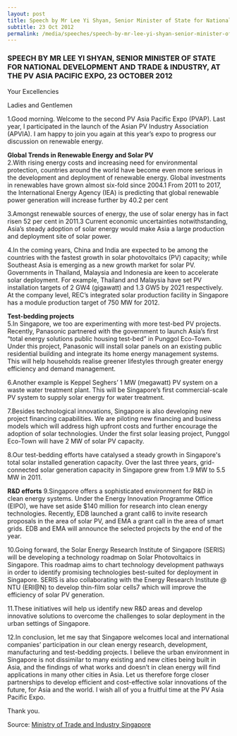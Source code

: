 ```yaml
---
layout: post
title: Speech by Mr Lee Yi Shyan, Senior Minister of State for National Development and Trade & Industry, at the PV Asia Pacific Expo, 23 October 2012
subtitle: 23 Oct 2012
permalink: /media/speeches/speech-by-mr-lee-yi-shyan-senior-minister-of-state-for-national-development-and-trade-industry-at-the-pv-asia-pacific-expo-23-october-2012
---
```


### SPEECH BY MR LEE YI SHYAN, SENIOR MINISTER OF STATE FOR NATIONAL DEVELOPMENT AND TRADE & INDUSTRY, AT THE PV ASIA PACIFIC EXPO, 23 OCTOBER 2012

Your Excellencies

Ladies and Gentlemen

1.Good morning. Welcome to the second PV Asia Pacific Expo (PVAP). Last year, I participated in the launch of the Asian PV Industry Association (APVIA). I am happy to join you again at this year’s expo to progress our discussion on renewable energy.

**Global Trends in Renewable Energy and Solar PV**  
2.With rising energy costs and increasing need for environmental protection, countries around the world have become even more serious in the development and deployment of renewable energy. Global investments in renewables have grown almost six-fold since 2004.1 From 2011 to 2017, the International Energy Agency (IEA) is predicting that global renewable power generation will increase further by 40.2 per cent

3.Amongst renewable sources of energy, the use of solar energy has in fact risen 52 per cent in 2011.3 Current economic uncertainties notwithstanding, Asia’s steady adoption of solar energy would make Asia a large production and deployment site of solar power.

4.In the coming years, China and India are expected to be among the countries with the fastest growth in solar photovoltaics (PV) capacity; while Southeast Asia is emerging as a new growth market for solar PV. Governments in Thailand, Malaysia and Indonesia are keen to accelerate solar deployment. For example, Thailand and Malaysia have set PV installation targets of 2 GW4 (gigawatt) and 1.3 GW5 by 2021 respectively. At the company level, REC’s integrated solar production facility in Singapore has a module production target of 750 MW for 2012.

**Test-bedding projects**  
5.In Singapore, we too are experimenting with more test-bed PV projects. Recently, Panasonic partnered with the government to launch Asia’s first “total energy solutions public housing test-bed” in Punggol Eco-Town. Under this project, Panasonic will install solar panels on an existing public residential building and integrate its home energy management systems. This will help households realise greener lifestyles through greater energy efficiency and demand management.

6.Another example is Keppel Seghers’ 1 MW (megawatt) PV system on a waste water treatment plant. This will be Singapore’s first commercial-scale PV system to supply solar energy for water treatment.

7.Besides technological innovations, Singapore is also developing new project financing capabilities. We are piloting new financing and business models which will address high upfront costs and further encourage the adoption of solar technologies. Under the first solar leasing project, Punggol Eco-Town will have 2 MW of solar PV capacity.

8.Our test-bedding efforts have catalysed a steady growth in Singapore's total solar installed generation capacity. Over the last three years, grid-connected solar generation capacity in Singapore grew from 1.9 MW to 5.5 MW in 2011.

**R&D efforts**
9.Singapore offers a sophisticated environment for R&D in clean energy systems. Under the Energy Innovation Programme Office (EIPO), we have set aside $140 million for research into clean energy technologies. Recently, EDB launched a grant call6 to invite research proposals in the area of solar PV, and EMA a grant call in the area of smart grids. EDB and EMA will announce the selected projects by the end of the year.

10.Going forward, the Solar Energy Research Institute of Singapore (SERIS) will be developing a technology roadmap on Solar Photovoltaics in Singapore. This roadmap aims to chart technology development pathways in order to identify promising technologies best-suited for deployment in Singapore. SERIS is also collaborating with the Energy Research Institute @ NTU (ERI@N) to develop thin-film solar cells7 which will improve the efficiency of solar PV generation.

11.These initiatives will help us identify new R&D areas and develop innovative solutions to overcome the challenges to solar deployment in the urban settings of Singapore.

12.In conclusion, let me say that Singapore welcomes local and international companies’ participation in our clean energy research, development, manufacturing and test-bedding projects. I believe the urban environment in Singapore is not dissimilar to many existing and new cities being built in Asia, and the findings of what works and doesn’t in clean energy will find applications in many other cities in Asia. Let us therefore forge closer partnerships to develop efficient and cost-effective solar innovations of the future, for Asia and the world. I wish all of you a fruitful time at the PV Asia Pacific Expo.

Thank you.



Source: [<a href="https://www.mti.gov.sg/" target="_blank">Ministry of Trade and Industry Singapore</a>](https://www.mti.gov.sg/)